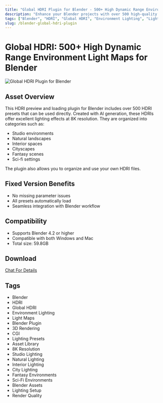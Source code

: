 ```yaml
---
title: "Global HDRI Plugin for Blender - 500+ High Dynamic Range Environment Light Maps"
description: "Enhance your Blender projects with over 500 high-quality HDRI environment light maps. This plugin offers seamless integration with 8K resolution HDRIs organized by category including studio, nature, interior, city, fantasy, and sci-fi."
tags: ["Blender", "HDRI", "Global HDRI", "Environment Lighting", "Light Maps", "Blender Plugin", "3D Rendering", "CGI", "Lighting Presets", "Asset Library"]
slug: /blender-global-hdri-plugin
---
```


# Global HDRI: 500+ High Dynamic Range Environment Light Maps for Blender

![Global HDRI Plugin for Blender](https://www.gfxcamp.com/wp-content/uploads/2025/09/Global-Hdri-500-Hdris-Masters-The-Light.jpg)

## Asset Overview

This HDRI preview and loading plugin for Blender includes over 500 HDRI presets that can be used directly. Created with AI generation, these HDRIs offer excellent lighting effects at 8K resolution. They are organized into categories such as:

- Studio environments
- Natural landscapes
- Interior spaces
- Cityscapes
- Fantasy scenes
- Sci-fi settings

The plugin also allows you to organize and use your own HDRI files.

## Fixed Version Benefits

- No missing parameter issues
- All presets automatically load
- Seamless integration with Blender workflow

## Compatibility

- Supports Blender 4.2 or higher
- Compatible with both Windows and Mac
- Total size: 59.8GB

## Download
[Chat For Details](https://wa.me/8613237610083)

## Tags

- Blender
- HDRI
- Global HDRI
- Environment Lighting
- Light Maps
- Blender Plugin
- 3D Rendering
- CGI
- Lighting Presets
- Asset Library
- 8K Resolution
- Studio Lighting
- Natural Lighting
- Interior Lighting
- City Lighting
- Fantasy Environments
- Sci-Fi Environments
- Blender Assets
- Lighting Setup
- Render Quality